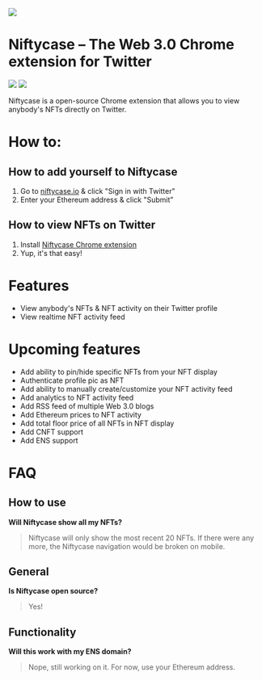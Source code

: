 ![](https://i.imgur.com/IXe7XBX.png)
# Niftycase – The Web 3.0 Chrome extension for Twitter
![](https://img.shields.io/github/last-commit/mattwelter/niftycase-chrome-extension)
![](https://img.shields.io/twitter/follow/_mattwelter?label=Check%20for%20updates&style=social)

Niftycase is a open-source Chrome extension that allows you to view anybody's NFTs directly on Twitter.

# How to:

## How to add yourself to Niftycase
1. Go to [niftycase.io](https://niftycase.io) & click "Sign in with Twitter"
2. Enter your Ethereum address & click "Submit"

## How to view NFTs on Twitter
1. Install [Niftycase Chrome extension](https://chrome.google.com/webstore/detail/niftycase/hejlafcmjjeplkkccjpmjioheejldjbf/)
2. Yup, it's that easy!

# Features
- View anybody's NFTs & NFT activity on their Twitter profile
- View realtime NFT activity feed

# Upcoming features
- Add ability to pin/hide specific NFTs from your NFT display
- Authenticate profile pic as NFT
- Add ability to manually create/customize your NFT activity feed
- Add analytics to NFT activity feed
- Add RSS feed of multiple Web 3.0 blogs
- Add Ethereum prices to NFT activity
- Add total floor price of all NFTs in NFT display
- Add CNFT support
- Add ENS support

# FAQ

## How to use
**Will Niftycase show all my NFTs?**
>Niftycase will only show the most recent 20 NFTs. If there were any more, the Niftycase navigation would be broken on mobile.

## General
**Is Niftycase open source?**
>Yes!

## Functionality
**Will this work with my ENS domain?**
>Nope, still working on it. For now, use your Ethereum address.
